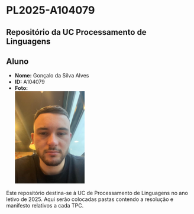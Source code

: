 # PL2025-A104079

## Repositório da UC Processamento de Linguagens

## Aluno

- **Nome:** Gonçalo da Silva Alves
- **ID:** A104079
- **Foto:** <br/> <img src="pic.jpeg" alt="Profile picture" width="188" height="250"/>

Este repositório destina-se à UC de Processamento de Linguagens no ano letivo de 2025. Aqui serão colocadas pastas contendo a resolução e manifesto relativos a cada TPC.